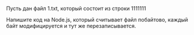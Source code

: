 Пусть дан файл 1.txt, который состоит из строки 1111111

Напишите код на Node.js, который считывает файл побайтово, каждый байт модифицируется и тут же перезаписывается.
